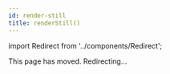 ```yaml
---
id: render-still
title: renderStill()
---
```


import Redirect from '../components/Redirect';

This page has moved. Redirecting...

<Redirect redirect="/docs/renderer/render-still"/>
